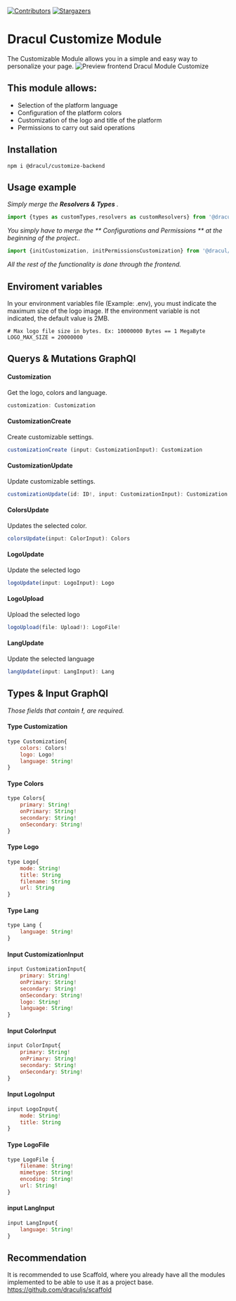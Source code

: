 [![Contributors][contributors-shield]][contributors-url]
[![Stargazers][stars-shield]][stars-url]
# Dracul Customize Module

The Customizable Module allows you in a simple and easy way to personalize your page.
![Preview frontend Dracul Module Customize](https://i.imgur.com/oG06ozZ.png "Preview frontend Dracul Module Customize")

## This module allows:

- Selection of the platform language
- Configuration of the platform colors
- Customization of the logo and title of the platform
- Permissions to carry out said operations

## Installation

```
npm i @dracul/customize-backend
```

## Usage example

_Simply merge the **Resolvers & Types** ._

```js
import {types as customTypes,resolvers as customResolvers} from '@dracul/customize-backend'
```

_You simply have to merge the ** Configurations and Permissions ** at the beginning of the project.._

```js
import {initCustomization, initPermissionsCustomization} from '@dracul/customize-backend'
```
_All the rest of the functionality is done through the frontend._

## Enviroment variables
In your environment variables file (Example: .env), you must indicate the maximum size of the logo image. If the environment variable is not indicated, the default value is 2MB.
```
# Max logo file size in bytes. Ex: 10000000 Bytes == 1 MegaByte
LOGO_MAX_SIZE = 20000000
```

## Querys & Mutations GraphQl

#### Customization
Get the logo, colors and language.
```js
customization: Customization
```

#### CustomizationCreate
Create customizable settings.
```js
customizationCreate (input: CustomizationInput): Customization
```

#### CustomizationUpdate
Update customizable settings.
```js
customizationUpdate(id: ID!, input: CustomizationInput): Customization
```

#### ColorsUpdate
Updates the selected color.
```js
colorsUpdate(input: ColorInput): Colors
```

#### LogoUpdate
Update the selected logo
```js
logoUpdate(input: LogoInput): Logo
```

#### LogoUpload
Upload the selected logo
```js
logoUpload(file: Upload!): LogoFile!
```

#### LangUpdate
Update the selected language
```js
langUpdate(input: LangInput): Lang
```


## Types & Input GraphQl
_Those fields that contain **!**, are required._
#### Type Customization
```js
type Customization{
    colors: Colors!
    logo: Logo!
    language: String!
}
```

#### Type Colors
```js
type Colors{
    primary: String!
    onPrimary: String!
    secondary: String!
    onSecondary: String!
}
```

#### Type Logo
```js
type Logo{
    mode: String!
    title: String
    filename: String
    url: String
}
```

#### Type Lang
```js
type Lang {
    language: String!
}
```

#### Input CustomizationInput
```js
input CustomizationInput{
    primary: String!
    onPrimary: String!
    secondary: String!
    onSecondary: String!
    logo: String!
    language: String!
}
```

#### Input ColorInput
```js
input ColorInput{
    primary: String!
    onPrimary: String!
    secondary: String!
    onSecondary: String!
}
```

#### Input LogoInput
```js
input LogoInput{
    mode: String!
    title: String
}
```

#### Type LogoFile
```js
type LogoFile {
    filename: String!
    mimetype: String!
    encoding: String!
    url: String!
}
```

#### input LangInput
```js
input LangInput{
    language: String!
}
```

## Recommendation

It is recommended to use Scaffold, where you already have all the modules implemented to be able to use it as a project base.
https://github.com/draculjs/scaffold


<!-- MARKDOWN LINKS & IMAGES -->
<!-- https://www.markdownguide.org/basic-syntax/#reference-style-links -->

[stars-shield]: https://img.shields.io/github/stars/draculjs/modular-framework.svg?style=flat-square
[stars-url]: https://github.com/draculjs/modular-framework/stargazers
[contributors-shield]: https://img.shields.io/github/contributors/draculjs/modular-framework.svg?style=flat-square
[contributors-url]: https://github.com/draculjs/modular-framework/graphs/contributors